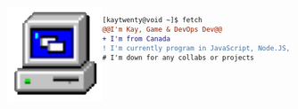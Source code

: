 <img align="left" height="170" src="resources/computer.gif"/>

```diff
[kaytwenty@void ~]$ fetch
@@I'm Kay, Game & DevOps Dev@@
+ I'm from Canada
! I'm currently program in JavaScript, Node.JS, Python, Java, Go
# I'm down for any collabs or projects
```
